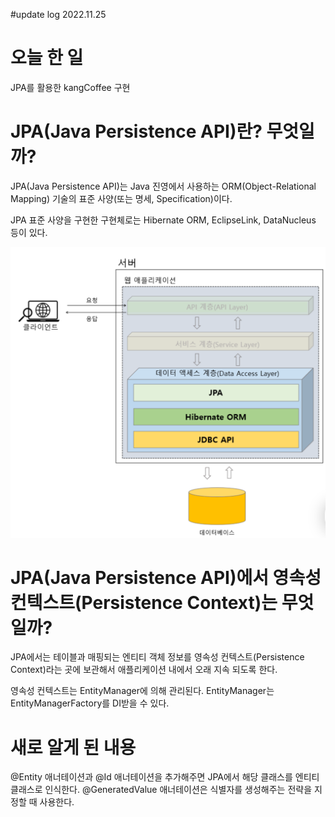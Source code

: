 #update log 2022.11.25

# 오늘 한 일
JPA를 활용한 kangCoffee 구현

# JPA(Java Persistence API)란? 무엇일까?
JPA(Java Persistence API)는 Java 진영에서 사용하는 ORM(Object-Relational Mapping) 기술의 표준 사양(또는 명세, Specification)이다.

JPA 표준 사양을 구현한 구현체로는 Hibernate ORM, EclipseLink, DataNucleus 등이 있다.

![img.png](img.png)

# JPA(Java Persistence API)에서 영속성 컨텍스트(Persistence Context)는 무엇일까?
JPA에서는 테이블과 매핑되는 엔티티 객체 정보를 영속성 컨텍스트(Persistence Context)라는 곳에 보관해서
애플리케이션 내에서 오래 지속 되도록 한다.

영속성 컨텍스트는 EntityManager에 의해 관리된다.
EntityManager는 EntityManagerFactory를 DI받을 수 있다. 

# 새로 알게 된 내용
@Entity 애너테이션과 @Id 애너테이션을 추가해주면 JPA에서 해당 클래스를 엔티티 클래스로 인식한다.
@GeneratedValue 애너테이션은 식별자를 생성해주는 전략을 지정할 때 사용한다.
